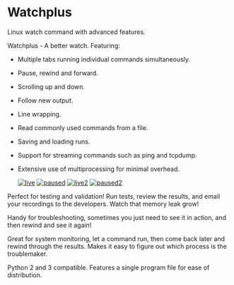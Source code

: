 # Watchplus
Linux watch command with advanced features.

Watchplus - A better watch. Featuring:
* Multiple tabs running individual commands simultaneously.
* Pause, rewind and forward.
* Scrolling up and down.
* Follow new output.
* Line wrapping.
* Read commonly used commands from a file.
* Saving and loading runs.
* Support for streaming commands such as ping and tcpdump.
* Extensive use of multiprocessing for minimal overhead.
  

  [![live](https://github.com/jamesapdx/watchplus/raw/master/screenshots/thumbnails/screenshot_1t.png)](https://github.com/jamesapdx/watchplus/raw/master/screenshots/screenshot_1.png)
  [![paused](https://github.com/jamesapdx/watchplus/raw/master/screenshots/thumbnails/screenshot_2t.png)](https://github.com/jamesapdx/watchplus/raw/master/screenshots/screenshot_2.png)
  [![live2](https://github.com/jamesapdx/watchplus/raw/master/screenshots/thumbnails/screenshot_3t.png)](https://github.com/jamesapdx/watchplus/raw/master/screenshots/screenshot_3.png)
  [![paused2](https://github.com/jamesapdx/watchplus/raw/master/screenshots/thumbnails/screenshot_4t.png)](https://github.com/jamesapdx/watchplus/raw/master/screenshots/screenshot_4.png)

Perfect for testing and validation! Run tests, review the results, and email your recordings to the developers. Watch that memory leak grow!

Handy for troubleshooting, sometimes you just need to see it in action, and then rewind and see it again!

Great for system monitoring, let a command run, then come back later and rewind through the results. Makes it easy to figure out which process is the troublemaker.

Python 2 and 3 compatible. Features a single program file for ease of distribution.